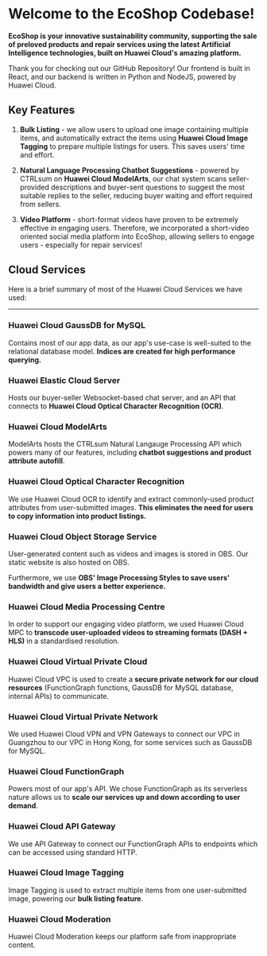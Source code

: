 # Welcome to the EcoShop Codebase!

**EcoShop is your innovative sustainability community, supporting the sale of preloved products and repair services using the latest Artificial Intelligence technologies, built on Huawei Cloud's amazing platform.**

Thank you for checking out our GitHub Repository! Our frontend is built in React, and our backend is written in Python and NodeJS, powered by Huawei Cloud.

## Key Features

1. **Bulk Listing** - we allow users to upload one image containing multiple items, and automatically extract the items using **Huawei Cloud Image Tagging** to prepare multiple listings for users. This saves users' time and effort.

2. **Natural Language Processing Chatbot Suggestions** - powered by CTRLsum on **Huawei Cloud ModelArts**, our chat system scans seller-provided descriptions and buyer-sent questions to suggest the most suitable replies to the seller, reducing buyer waiting and effort required from sellers.

3. **Video Platform** - short-format videos have proven to be extremely effective in engaging users. Therefore, we incorporated a short-video oriented social media platform into EcoShop, allowing sellers to engage users - especially for repair services!

## Cloud Services

Here is a brief summary of most of the Huawei Cloud Services we have used:

---

### **Huawei Cloud GaussDB for MySQL**

Contains most of our app data, as our app's use-case is well-suited to the relational database model. **Indices are created for high performance querying.**

### **Huawei Elastic Cloud Server**

Hosts our buyer-seller Websocket-based chat server, and an API that connects to **Huawei Cloud Optical Character Recognition (OCR)**.

### **Huawei Cloud ModelArts**

ModelArts hosts the CTRLsum Natural Langauge Processing API which powers many of our features, including **chatbot suggestions and product attribute autofill**.

### **Huawei Cloud Optical Character Recognition**

We use Huawei Cloud OCR to identify and extract commonly-used product attributes from user-submitted images. **This eliminates the need for users to copy information into product listings.**

### **Huawei Cloud Object Storage Service**

User-generated content such as videos and images is stored in OBS. Our static website is also hosted on OBS.

Furthermore, we use **OBS' Image Processing Styles to save users' bandwidth and give users a better experience.**

### **Huawei Cloud Media Processing Centre**

In order to support our engaging video platform, we used Huawei Cloud MPC to **transcode user-uploaded videos to streaming formats (DASH + HLS)** in a standardised resolution.

### **Huawei Cloud Virtual Private Cloud**

Huawei Cloud VPC is used to create a **secure private network for our cloud resources** (FunctionGraph functions, GaussDB for MySQL database, internal APIs) to communicate.

### **Huawei Cloud Virtual Private Network**

We used Huawei Cloud VPN and VPN Gateways to connect our VPC in Guangzhou to our VPC in Hong Kong, for some services such as GaussDB for MySQL.

### **Huawei Cloud FunctionGraph**

Powers most of our app's API. We chose FunctionGraph as its serverless nature allows us to **scale our services up and down according to user demand**.

### **Huawei Cloud API Gateway**

We use API Gateway to connect our FunctionGraph APIs to endpoints which can be accessed using standard HTTP.

### **Huawei Cloud Image Tagging**

Image Tagging is used to extract multiple items from one user-submitted image, powering our **bulk listing feature**.

### **Huawei Cloud Moderation**

Huawei Cloud Moderation keeps our platform safe from inappropriate content.
